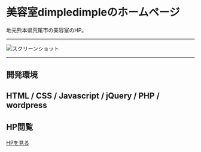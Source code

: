 # 美容室dimpledimpleのホームページ
地元熊本県荒尾市の美容室のHP。

--- 

![スクリーンショット](https://github.com/ryunoesta/dimpledimple__wp/assets/87493072/a782b4da-39d1-4551-af2c-9a3ae006b800")

--- 

## 開発環境
HTML / CSS / Javascript / jQuery / PHP / wordpress
---

## HP閲覧
[HPを見る](https://arao-dimpledimple.com/)

